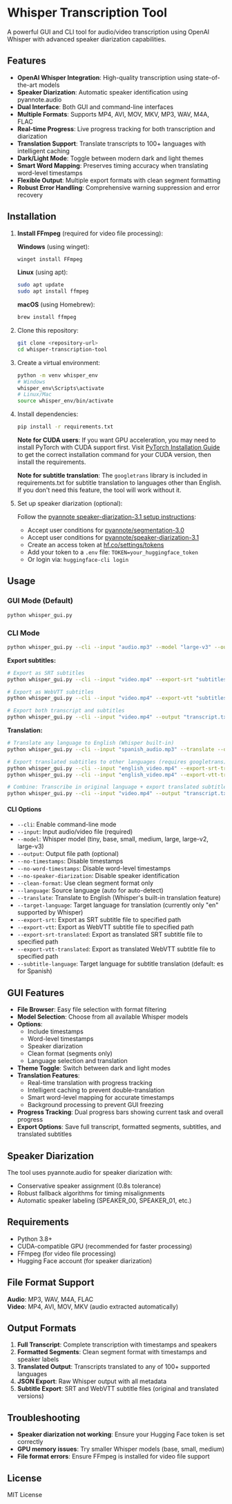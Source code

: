# Whisper Transcription Tool

A powerful GUI and CLI tool for audio/video transcription using OpenAI Whisper with advanced speaker diarization capabilities.

## Features

- **OpenAI Whisper Integration**: High-quality transcription using state-of-the-art models
- **Speaker Diarization**: Automatic speaker identification using pyannote.audio
- **Dual Interface**: Both GUI and command-line interfaces
- **Multiple Formats**: Supports MP4, AVI, MOV, MKV, MP3, WAV, M4A, FLAC
- **Real-time Progress**: Live progress tracking for both transcription and diarization
- **Translation Support**: Translate transcripts to 100+ languages with intelligent caching
- **Dark/Light Mode**: Toggle between modern dark and light themes
- **Smart Word Mapping**: Preserves timing accuracy when translating word-level timestamps
- **Flexible Output**: Multiple export formats with clean segment formatting
- **Robust Error Handling**: Comprehensive warning suppression and error recovery

## Installation

1. **Install FFmpeg** (required for video file processing):

   **Windows** (using winget):
   ```bash
   winget install FFmpeg
   ```
   
   **Linux** (using apt):
   ```bash
   sudo apt update
   sudo apt install ffmpeg
   ```
   
   **macOS** (using Homebrew):
   ```bash
   brew install ffmpeg
   ```

2. Clone this repository:

   ```bash
   git clone <repository-url>
   cd whisper-transcription-tool
   ```

3. Create a virtual environment:

   ```bash
   python -m venv whisper_env
   # Windows
   whisper_env\Scripts\activate
   # Linux/Mac
   source whisper_env/bin/activate
   ```

4. Install dependencies:

   ```bash
   pip install -r requirements.txt
   ```

   **Note for CUDA users**: If you want GPU acceleration, you may need to install PyTorch with CUDA support first. Visit [PyTorch Installation Guide](https://pytorch.org/get-started/locally/) to get the correct installation command for your CUDA version, then install the requirements.

   **Note for subtitle translation**: The `googletrans` library is included in requirements.txt for subtitle translation to languages other than English. If you don't need this feature, the tool will work without it.

5. Set up speaker diarization (optional):
   
   Follow the [pyannote speaker-diarization-3.1 setup instructions](https://huggingface.co/pyannote/speaker-diarization-3.1):
   - Accept user conditions for [pyannote/segmentation-3.0](https://huggingface.co/pyannote/segmentation-3.0)
   - Accept user conditions for [pyannote/speaker-diarization-3.1](https://huggingface.co/pyannote/speaker-diarization-3.1)
   - Create an access token at [hf.co/settings/tokens](https://hf.co/settings/tokens)
   - Add your token to a `.env` file: `TOKEN=your_huggingface_token`
   - Or login via: `huggingface-cli login`

## Usage

### GUI Mode (Default)

```bash
python whisper_gui.py
```

### CLI Mode

```bash
python whisper_gui.py --cli --input "audio.mp3" --model "large-v3" --output "transcript.txt"
```

**Export subtitles:**
```bash
# Export as SRT subtitles
python whisper_gui.py --cli --input "video.mp4" --export-srt "subtitles.srt"

# Export as WebVTT subtitles
python whisper_gui.py --cli --input "video.mp4" --export-vtt "subtitles.vtt"

# Export both transcript and subtitles
python whisper_gui.py --cli --input "video.mp4" --output "transcript.txt" --export-srt "subtitles.srt"
```

**Translation:**
```bash
# Translate any language to English (Whisper built-in)
python whisper_gui.py --cli --input "spanish_audio.mp3" --translate --output "english_transcript.txt"

# Export translated subtitles to other languages (requires googletrans)
python whisper_gui.py --cli --input "english_video.mp4" --export-srt-translated "spanish_subs.srt" --subtitle-language "es"
python whisper_gui.py --cli --input "english_video.mp4" --export-vtt-translated "french_subs.vtt" --subtitle-language "fr"

# Combine: Transcribe in original language + export translated subtitles
python whisper_gui.py --cli --input "video.mp4" --output "transcript.txt" --export-srt-translated "spanish_subs.srt" --subtitle-language "es"
```

#### CLI Options

- `--cli`: Enable command-line mode
- `--input`: Input audio/video file (required)
- `--model`: Whisper model (tiny, base, small, medium, large, large-v2, large-v3)
- `--output`: Output file path (optional)
- `--no-timestamps`: Disable timestamps
- `--no-word-timestamps`: Disable word-level timestamps
- `--no-speaker-diarization`: Disable speaker identification
- `--clean-format`: Use clean segment format only
- `--language`: Source language (auto for auto-detect)
- `--translate`: Translate to English (Whisper's built-in translation feature)
- `--target-language`: Target language for translation (currently only "en" supported by Whisper)
- `--export-srt`: Export as SRT subtitle file to specified path
- `--export-vtt`: Export as WebVTT subtitle file to specified path
- `--export-srt-translated`: Export as translated SRT subtitle file to specified path
- `--export-vtt-translated`: Export as translated WebVTT subtitle file to specified path
- `--subtitle-language`: Target language for subtitle translation (default: es for Spanish)

## GUI Features

- **File Browser**: Easy file selection with format filtering
- **Model Selection**: Choose from all available Whisper models
- **Options**:
  - Include timestamps
  - Word-level timestamps
  - Speaker diarization
  - Clean format (segments only)
  - Language selection and translation
- **Theme Toggle**: Switch between dark and light modes
- **Translation Features**:
  - Real-time translation with progress tracking
  - Intelligent caching to prevent double-translation
  - Smart word-level mapping for accurate timestamps
  - Background processing to prevent GUI freezing
- **Progress Tracking**: Dual progress bars showing current task and overall progress
- **Export Options**: Save full transcript, formatted segments, subtitles, and translated subtitles

## Speaker Diarization

The tool uses pyannote.audio for speaker diarization with:

- Conservative speaker assignment (0.8s tolerance)
- Robust fallback algorithms for timing misalignments
- Automatic speaker labeling (SPEAKER_00, SPEAKER_01, etc.)

## Requirements

- Python 3.8+
- CUDA-compatible GPU (recommended for faster processing)
- FFmpeg (for video file processing)
- Hugging Face account (for speaker diarization)

## File Format Support

**Audio**: MP3, WAV, M4A, FLAC  
**Video**: MP4, AVI, MOV, MKV (audio extracted automatically)

## Output Formats

1. **Full Transcript**: Complete transcription with timestamps and speakers
2. **Formatted Segments**: Clean segment format with timestamps and speaker labels  
3. **Translated Output**: Transcripts translated to any of 100+ supported languages
4. **JSON Export**: Raw Whisper output with all metadata
5. **Subtitle Export**: SRT and WebVTT subtitle files (original and translated versions)

## Troubleshooting

- **Speaker diarization not working**: Ensure your Hugging Face token is set correctly
- **GPU memory issues**: Try smaller Whisper models (base, small, medium)
- **File format errors**: Ensure FFmpeg is installed for video file support

## License

MIT License
